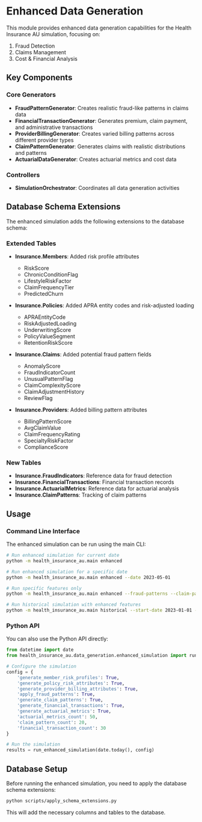 # Enhanced Data Generation

This module provides enhanced data generation capabilities for the Health Insurance AU simulation, focusing on:

1. Fraud Detection
2. Claims Management
3. Cost & Financial Analysis

## Key Components

### Core Generators

- **FraudPatternGenerator**: Creates realistic fraud-like patterns in claims data
- **FinancialTransactionGenerator**: Generates premium, claim payment, and administrative transactions
- **ProviderBillingGenerator**: Creates varied billing patterns across different provider types
- **ClaimPatternGenerator**: Generates claims with realistic distributions and patterns
- **ActuarialDataGenerator**: Creates actuarial metrics and cost data

### Controllers

- **SimulationOrchestrator**: Coordinates all data generation activities

## Database Schema Extensions

The enhanced simulation adds the following extensions to the database schema:

### Extended Tables

- **Insurance.Members**: Added risk profile attributes
  - RiskScore
  - ChronicConditionFlag
  - LifestyleRiskFactor
  - ClaimFrequencyTier
  - PredictedChurn

- **Insurance.Policies**: Added APRA entity codes and risk-adjusted loading
  - APRAEntityCode
  - RiskAdjustedLoading
  - UnderwritingScore
  - PolicyValueSegment
  - RetentionRiskScore

- **Insurance.Claims**: Added potential fraud pattern fields
  - AnomalyScore
  - FraudIndicatorCount
  - UnusualPatternFlag
  - ClaimComplexityScore
  - ClaimAdjustmentHistory
  - ReviewFlag

- **Insurance.Providers**: Added billing pattern attributes
  - BillingPatternScore
  - AvgClaimValue
  - ClaimFrequencyRating
  - SpecialtyRiskFactor
  - ComplianceScore

### New Tables

- **Insurance.FraudIndicators**: Reference data for fraud detection
- **Insurance.FinancialTransactions**: Financial transaction records
- **Insurance.ActuarialMetrics**: Reference data for actuarial analysis
- **Insurance.ClaimPatterns**: Tracking of claim patterns

## Usage

### Command Line Interface

The enhanced simulation can be run using the main CLI:

```bash
# Run enhanced simulation for current date
python -m health_insurance_au.main enhanced

# Run enhanced simulation for a specific date
python -m health_insurance_au.main enhanced --date 2023-05-01

# Run specific features only
python -m health_insurance_au.main enhanced --fraud-patterns --claim-patterns

# Run historical simulation with enhanced features
python -m health_insurance_au.main historical --start-date 2023-01-01 --end-date 2023-03-31 --frequency monthly --enhanced
```

### Python API

You can also use the Python API directly:

```python
from datetime import date
from health_insurance_au.data_generation.enhanced_simulation import run_enhanced_simulation

# Configure the simulation
config = {
    'generate_member_risk_profiles': True,
    'generate_policy_risk_attributes': True,
    'generate_provider_billing_attributes': True,
    'apply_fraud_patterns': True,
    'generate_claim_patterns': True,
    'generate_financial_transactions': True,
    'generate_actuarial_metrics': True,
    'actuarial_metrics_count': 50,
    'claim_pattern_count': 20,
    'financial_transaction_count': 30
}

# Run the simulation
results = run_enhanced_simulation(date.today(), config)
```

## Database Setup

Before running the enhanced simulation, you need to apply the database schema extensions:

```bash
python scripts/apply_schema_extensions.py
```

This will add the necessary columns and tables to the database.
